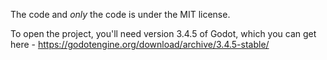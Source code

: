 The code and *only* the code is under the MIT license.

To open the project, you'll need version 3.4.5 of Godot, which you can get here - https://godotengine.org/download/archive/3.4.5-stable/
